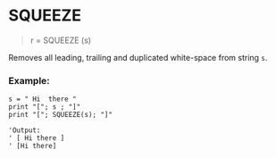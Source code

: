 # SQUEEZE

> r = SQUEEZE (s)

Removes all leading, trailing and duplicated white-space from string `s`.

### Example:

```
s = " Hi  there "
print "["; s ; "]"
print "["; SQUEEZE(s); "]"

'Output:
' [ Hi there ]
' [Hi there]
```

